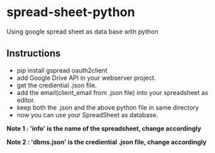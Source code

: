# spread-sheet-python
Using google spread sheet as data base with python

## Instructions
- pip install gspread oauth2client
- add Google Drive API in your webserver project.
- get the crediential .json file.
- add the email(client_email from .json file) into your spreadsheet as editor.
- keep both the .json and the above python file in same directory
- now you can use your SpreadSheet as database.


**Note 1 : 'info' is the name of the spreadsheet, change accordingly**

**Note 2 : 'dbms.json' is the crediential .json file, change accordingly** 
